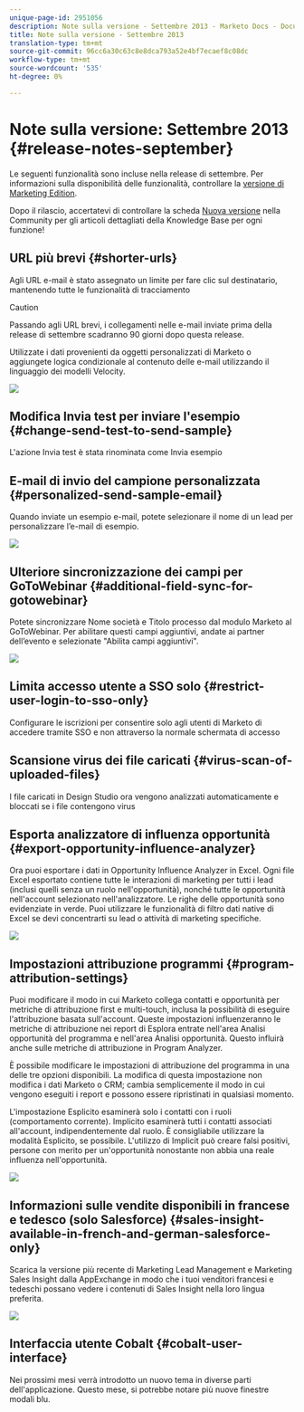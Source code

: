 ```yaml
---
unique-page-id: 2951056
description: Note sulla versione - Settembre 2013 - Marketo Docs - Documentazione prodotto
title: Note sulla versione - Settembre 2013
translation-type: tm+mt
source-git-commit: 96cc6a30c63c8e8dca793a52e4bf7ecaef8c08dc
workflow-type: tm+mt
source-wordcount: '535'
ht-degree: 0%

---
```



# Note sulla versione: Settembre 2013 {#release-notes-september}

Le seguenti funzionalità sono incluse nella release di settembre. Per informazioni sulla disponibilità delle funzionalità, controllare la [versione di Marketing Edition](http://docs.marketo.com/display/docs/assets/pricing.php).

Dopo il rilascio, accertatevi di controllare la scheda [Nuova versione](release-notes-december-2013.md) nella Community per gli articoli dettagliati della Knowledge Base per ogni funzione!

## URL più brevi {#shorter-urls}

Agli URL e-mail è stato assegnato un limite per fare clic sul destinatario, mantenendo tutte le funzionalità di tracciamento

>[!CAUTION]
>
>Passando agli URL brevi, i collegamenti nelle e-mail inviate prima della release di settembre scadranno 90 giorni dopo questa release.

Utilizzate i dati provenienti da oggetti personalizzati di Marketo o aggiungete logica condizionale al contenuto delle e-mail utilizzando il linguaggio dei modelli Velocity.

![](assets/image2014-9-22-17-3a10-3a56.png)

## Modifica Invia test per inviare l&#39;esempio {#change-send-test-to-send-sample}

L&#39;azione Invia test è stata rinominata come Invia esempio

## E-mail di invio del campione personalizzata {#personalized-send-sample-email}

Quando inviate un esempio e-mail, potete selezionare il nome di un lead per personalizzare l’e-mail di esempio.

![](assets/image2014-9-22-17-3a11-3a22.png)

## Ulteriore sincronizzazione dei campi per GoToWebinar {#additional-field-sync-for-gotowebinar}

Potete sincronizzare Nome società e Titolo processo dal modulo Marketo al GoToWebinar. Per abilitare questi campi aggiuntivi, andate ai partner dell’evento e selezionate &quot;Abilita campi aggiuntivi&quot;.

![](assets/image2014-9-22-17-3a11-3a53.png)

## Limita accesso utente a SSO solo {#restrict-user-login-to-sso-only}

Configurare le iscrizioni per consentire solo agli utenti di Marketo di accedere tramite SSO e non attraverso la normale schermata di accesso

## Scansione virus dei file caricati {#virus-scan-of-uploaded-files}

I file caricati in Design Studio ora vengono analizzati automaticamente e bloccati se i file contengono virus

## Esporta analizzatore di influenza opportunità {#export-opportunity-influence-analyzer}

Ora puoi esportare i dati in Opportunity Influence Analyzer in Excel. Ogni file Excel esportato contiene tutte le interazioni di marketing per tutti i lead (inclusi quelli senza un ruolo nell&#39;opportunità), nonché tutte le opportunità nell&#39;account selezionato nell&#39;analizzatore. Le righe delle opportunità sono evidenziate in verde. Puoi utilizzare le funzionalità di filtro dati native di Excel se devi concentrarti su lead o attività di marketing specifiche.

![](assets/image2014-9-22-17-3a12-3a23.png)

## Impostazioni attribuzione programmi {#program-attribution-settings}

Puoi modificare il modo in cui Marketo collega contatti e opportunità per metriche di attribuzione first e multi-touch, inclusa la possibilità di eseguire l&#39;attribuzione basata sull&#39;account. Queste impostazioni influenzeranno le metriche di attribuzione nei report di Esplora entrate nell&#39;area Analisi opportunità del programma e nell&#39;area Analisi opportunità. Questo influirà anche sulle metriche di attribuzione in Program Analyzer.

È possibile modificare le impostazioni di attribuzione del programma in una delle tre opzioni disponibili. La modifica di questa impostazione non modifica i dati Marketo o CRM; cambia semplicemente il modo in cui vengono eseguiti i report e possono essere ripristinati in qualsiasi momento.

L&#39;impostazione Esplicito esaminerà solo i contatti con i ruoli (comportamento corrente). Implicito esaminerà tutti i contatti associati all&#39;account, indipendentemente dal ruolo. È consigliabile utilizzare la modalità Esplicito, se possibile. L&#39;utilizzo di Implicit può creare falsi positivi, persone con merito per un&#39;opportunità nonostante non abbia una reale influenza nell&#39;opportunità.

![](assets/image2014-9-22-17-3a12-3a43.png)

## Informazioni sulle vendite disponibili in francese e tedesco (solo Salesforce) {#sales-insight-available-in-french-and-german-salesforce-only}

Scarica la versione più recente di Marketing Lead Management e Marketing Sales Insight dalla  AppExchange in modo che i tuoi venditori francesi e tedeschi possano vedere i contenuti di Sales Insight nella loro lingua preferita.

![](assets/image2014-9-22-17-3a13-3a12.png)

## Interfaccia utente Cobalt {#cobalt-user-interface}

Nei prossimi mesi verrà introdotto un nuovo tema in diverse parti dell&#39;applicazione. Questo mese, si potrebbe notare più nuove finestre modali blu.
